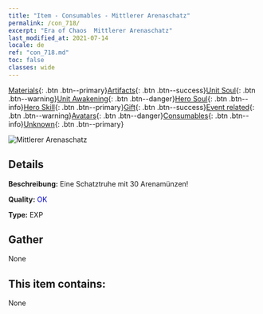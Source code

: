 ```yaml
---
title: "Item - Consumables - Mittlerer Arenaschatz"
permalink: /con_718/
excerpt: "Era of Chaos  Mittlerer Arenaschatz"
last_modified_at: 2021-07-14
locale: de
ref: "con_718.md"
toc: false
classes: wide
---
```

 [Materials](/ItemsDE/){: .btn .btn--primary}[Artifacts](/ItemsDE/Artifacts/){: .btn .btn--success}[Unit Soul](/ItemsDE/UnitSoul/){: .btn .btn--warning}[Unit Awakening](/ItemsDE/UnitAwakening/){: .btn .btn--danger}[Hero Soul](/ItemsDE/HeroSoul/){: .btn .btn--info}[Hero Skill](/ItemsDE/HeroSkill/){: .btn .btn--primary}[Gift](/ItemsDE/Gift/){: .btn .btn--success}[Event related](/ItemsDE/Events/){: .btn .btn--warning}[Avatars](/ItemsDE/Avatars/){: .btn .btn--danger}[Consumables](/ItemsDE/Consumables/){: .btn .btn--info}[Unknown](/ItemsDE/Unknown/){: .btn .btn--primary}

 ![Mittlerer Arenaschatz](/images/t/i_503.png)

## Details
 **Beschreibung:** Eine Schatztruhe mit 30 Arenamünzen!

 **Quality:** <span style="color: #0000CD">OK</span>

 **Type:** EXP

## Gather

  None

## This item contains:

  None

